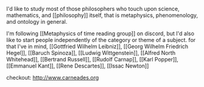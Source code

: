 I'd like to study most of those philosophers who touch upon science, mathematics, and [[philosophy]] itself, that is metaphysics, phenomenology, and ontology in general.

I'm following [[Metaphysics of time reading group]] on discord, but I'd also like to start people independently of the category or theme of a subject. for that I've in mind, [[Gottfried Wilhelm Leibniz]], [[Georg Wilhelm Friedrich Hegel]], [[Baruch Spinoza]], [[Ludwig Wittgenstein]], [[Alfred North Whitehead]], [[Bertrand Russell]], [[Rudolf Carnap]], [[Karl Popper]], [[Emmanuel Kant]], [[Rene Descartes]], [[Issac Newton]] 

checkout: http://www.carneades.org